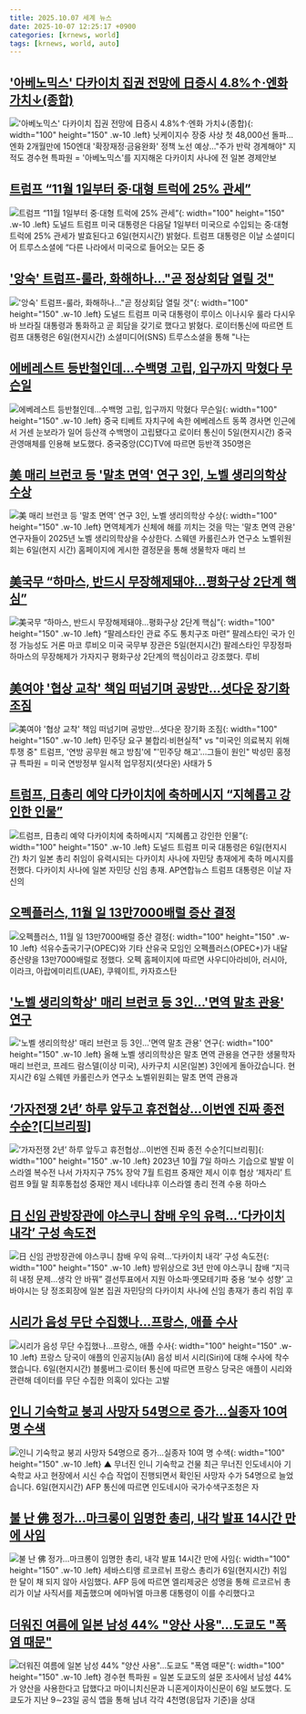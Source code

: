 ```yaml
---
title: 2025.10.07 세계 뉴스
date: 2025-10-07 12:25:17 +0900
categories: [krnews, world]
tags: [krnews, world, auto]
---
```

## ['아베노믹스' 다카이치 집권 전망에 日증시 4.8%↑·엔화 가치↓(종합)](https://n.news.naver.com/mnews/article/001/0015666972)

!['아베노믹스' 다카이치 집권 전망에 日증시 4.8%↑·엔화 가치↓(종합)](https://mimgnews.pstatic.net/image/origin/001/2025/10/06/15666972.jpg?type=nf220_150){: width="100" height="150" .w-10 .left}
닛케이지수 장중 사상 첫 48,000선 돌파…엔화 2개월만에 150엔대 '확장재정·금융완화' 정책 노선 예상…"주가 반락 경계해야" 지적도 경수현 특파원 = '아베노믹스'를 지지해온 다카이치 사나에 전 일본 경제안보

## [트럼프 “11월 1일부터 중·대형 트럭에 25% 관세”](https://n.news.naver.com/mnews/article/009/0005569898)

![트럼프 “11월 1일부터 중·대형 트럭에 25% 관세”](https://mimgnews.pstatic.net/image/origin/009/2025/10/07/5569898.jpg?type=nf220_150){: width="100" height="150" .w-10 .left}
도널드 트럼프 미국 대통령은 다음달 1일부터 미국으로 수입되는 중·대형 트럭에 25% 관세가 발효된다고 6일(현지시간) 밝혔다. 트럼프 대통령은 이날 소셜미디어 트루스소셜에 “다른 나라에서 미국으로 들어오는 모든 중

## ['앙숙' 트럼프-룰라, 화해하나…"곧 정상회담 열릴 것"](https://n.news.naver.com/mnews/article/119/0003010796)

!['앙숙' 트럼프-룰라, 화해하나…"곧 정상회담 열릴 것"](https://mimgnews.pstatic.net/image/origin/119/2025/10/07/3010796.jpg?type=nf220_150){: width="100" height="150" .w-10 .left}
도널드 트럼프 미국 대통령이 루이스 이나시우 룰라 다시우바 브라질 대통령과 통화하고 곧 회담을 갖기로 했다고 밝혔다. 로이터통신에 따르면 트럼프 대통령은 6일(현지시간) 소셜미디어(SNS) 트루스소셜을 통해 "나는

## [에베레스트 등반철인데…수백명 고립, 입구까지 막혔다 무슨일](https://n.news.naver.com/mnews/article/025/0003473916)

![에베레스트 등반철인데…수백명 고립, 입구까지 막혔다 무슨일](https://mimgnews.pstatic.net/image/origin/025/2025/10/06/3473916.jpg?type=nf220_150){: width="100" height="150" .w-10 .left}
중국 티베트 자치구에 속한 에베레스트 동쪽 경사면 인근에서 거센 눈보라가 일어 등산객 수백명이 고립됐다고 로이터 통신이 5일(현지시간) 중국 관영매체를 인용해 보도했다. 중국중앙(CC)TV에 따르면 등반객 350명은

## [美 매리 브런코 등 '말초 면역' 연구 3인, 노벨 생리의학상 수상](https://n.news.naver.com/mnews/article/003/0013524389)

![美 매리 브런코 등 '말초 면역' 연구 3인, 노벨 생리의학상 수상](https://mimgnews.pstatic.net/image/origin/003/2025/10/06/13524389.jpg?type=nf220_150){: width="100" height="150" .w-10 .left}
면역체계가 신체에 해를 끼치는 것을 막는 '말초 면역 관용' 연구자들이 2025년 노벨 생리의학상을 수상한다. 스웨덴 카롤린스카 연구소 노벨위원회는 6일(현지 시간) 홈페이지에 게시한 결정문을 통해 생물학자 매리 브

## [美국무 “하마스, 반드시 무장해제돼야…평화구상 2단계 핵심”](https://n.news.naver.com/mnews/article/009/0005569734)

![美국무 “하마스, 반드시 무장해제돼야…평화구상 2단계 핵심”](https://mimgnews.pstatic.net/image/origin/009/2025/10/06/5569734.jpg?type=nf220_150){: width="100" height="150" .w-10 .left}
“팔레스타인 관료 주도 통치구조 마련” 팔레스타인 국가 인정 가능성도 거론 마코 루비오 미국 국무부 장관은 5일(현지시간) 팔레스타인 무장정파 하마스의 무장해제가 가자지구 평화구상 2단계의 핵심이라고 강조했다. 루비

## [美여야 '협상 교착' 책임 떠넘기며 공방만…셧다운 장기화 조짐](https://n.news.naver.com/mnews/article/001/0015666760)

![美여야 '협상 교착' 책임 떠넘기며 공방만…셧다운 장기화 조짐](https://mimgnews.pstatic.net/image/origin/001/2025/10/06/15666760.jpg?type=nf220_150){: width="100" height="150" .w-10 .left}
민주당 요구 불합리·비현실적" vs "미국인 의료복지 위해 투쟁 중" 트럼프, '연방 공무원 해고 방침'에 "'민주당 해고'…그들이 원인" 박성민 홍정규 특파원 = 미국 연방정부 일시적 업무정지(셧다운) 사태가 5

## [트럼프, 日총리 예약 다카이치에 축하메시지 “지혜롭고 강인한 인물”](https://n.news.naver.com/mnews/article/022/0004073525)

![트럼프, 日총리 예약 다카이치에 축하메시지 “지혜롭고 강인한 인물”](https://mimgnews.pstatic.net/image/origin/022/2025/10/06/4073525.jpg?type=nf220_150){: width="100" height="150" .w-10 .left}
도널드 트럼프 미국 대통령은 6일(현지시간) 차기 일본 총리 취임이 유력시되는 다카이치 사나에 자민당 총재에게 축하 메시지를 전했다. 다카이치 사나에 일본 자민당 신임 총재. AP연합뉴스 트럼프 대통령은 이날 자신의

## [오펙플러스, 11월 일 13만7000배럴 증산 결정](https://n.news.naver.com/mnews/article/003/0013524030)

![오펙플러스, 11월 일 13만7000배럴 증산 결정](https://mimgnews.pstatic.net/image/origin/003/2025/10/06/13524030.jpg?type=nf220_150){: width="100" height="150" .w-10 .left}
석유수출국기구(OPEC)와 기타 산유국 모임인 오펙플러스(OPEC+)가 내달 증산량을 13만7000배럴로 정했다. 오펙 홈페이지에 따르면 사우디아라비아, 러시아, 이라크, 아랍에미리트(UAE), 쿠웨이트, 카자흐스탄

## ['노벨 생리의학상' 매리 브런코 등 3인…'면역 말초 관용' 연구](https://n.news.naver.com/mnews/article/437/0000459555)

!['노벨 생리의학상' 매리 브런코 등 3인…'면역 말초 관용' 연구](https://mimgnews.pstatic.net/image/origin/437/2025/10/06/459555.jpg?type=nf220_150){: width="100" height="150" .w-10 .left}
올해 노벨 생리의학상은 말초 면역 관용을 연구한 생물학자 매리 브런코, 프레드 람스델(이상 미국), 사카구치 시몬(일본) 3인에게 돌아갔습니다. 현지시간 6일 스웨덴 카롤린스카 연구소 노벨위원회는 말초 면역 관용과

## [‘가자전쟁 2년’ 하루 앞두고 휴전협상…이번엔 진짜 종전 수순?[디브리핑]](https://n.news.naver.com/mnews/article/016/0002539403)

![‘가자전쟁 2년’ 하루 앞두고 휴전협상…이번엔 진짜 종전 수순?[디브리핑]](https://mimgnews.pstatic.net/image/origin/016/2025/10/07/2539403.jpg?type=nf220_150){: width="100" height="150" .w-10 .left}
2023년 10월 7일 하마스 기습으로 발발 이스라엘 복수전 나서 가자지구 75% 장악 7월 트럼프 중재안 제시 이후 협상 ‘제자리’ 트럼프 9월 말 최후통첩성 중재안 제시 네타냐후 이스라엘 총리 전격 수용 하마스

## [日 신임 관방장관에 야스쿠니 참배 우익 유력…‘다카이치 내각’ 구성 속도전](https://n.news.naver.com/mnews/article/022/0004073505)

![日 신임 관방장관에 야스쿠니 참배 우익 유력…‘다카이치 내각’ 구성 속도전](https://mimgnews.pstatic.net/image/origin/022/2025/10/06/4073505.jpg?type=nf220_150){: width="100" height="150" .w-10 .left}
방위상으로 3년 만에 야스쿠니 참배 “지극히 내정 문제…생각 안 바꿔” 결선투표에서 지원 아소파·옛모테기파 중용 ‘보수 성향’ 고바야시는 당 정조회장에 일본 집권 자민당의 다카이치 사나에 신임 총재가 총리 취임 후

## [시리가 음성 무단 수집했나…프랑스, 애플 수사](https://n.news.naver.com/mnews/article/055/0001298157)

![시리가 음성 무단 수집했나…프랑스, 애플 수사](https://mimgnews.pstatic.net/image/origin/055/2025/10/07/1298157.jpg?type=nf220_150){: width="100" height="150" .w-10 .left}
프랑스 당국이 애플의 인공지능(AI) 음성 비서 시리(Siri)에 대해 수사에 착수했습니다. 6일(현지시간) 블룸버그·로이터 통신에 따르면 프랑스 당국은 애플이 시리와 관련해 데이터를 무단 수집한 의혹이 있다는 고발

## [인니 기숙학교 붕괴 사망자 54명으로 증가…실종자 10여 명 수색](https://n.news.naver.com/mnews/article/055/0001298116)

![인니 기숙학교 붕괴 사망자 54명으로 증가…실종자 10여 명 수색](https://mimgnews.pstatic.net/image/origin/055/2025/10/06/1298116.jpg?type=nf220_150){: width="100" height="150" .w-10 .left}
▲ 무너진 인니 기숙학교 건물 최근 무너진 인도네시아 기숙학교 사고 현장에서 시신 수습 작업이 진행되면서 확인된 사망자 수가 54명으로 늘었습니다. 6일(현지시간) AFP 통신에 따르면 인도네시아 국가수색구조청은 자

## [불 난 佛 정가…마크롱이 임명한 총리, 내각 발표 14시간 만에 사임](https://n.news.naver.com/mnews/article/025/0003473932)

![불 난 佛 정가…마크롱이 임명한 총리, 내각 발표 14시간 만에 사임](https://mimgnews.pstatic.net/image/origin/025/2025/10/06/3473932.jpg?type=nf220_150){: width="100" height="150" .w-10 .left}
세바스티앵 르코르뉘 프랑스 총리가 6일(현지시간) 취임 한 달이 채 되지 않아 사임했다. AFP 등에 따르면 엘리제궁은 성명을 통해 르코르뉘 총리가 이날 사직서를 제출했으며 에마뉘엘 마크롱 대통령이 이를 수리했다고

## [더워진 여름에 일본 남성 44% "양산 사용"…도쿄도 "폭염 때문"](https://n.news.naver.com/mnews/article/001/0015666944)

![더워진 여름에 일본 남성 44% "양산 사용"…도쿄도 "폭염 때문"](https://mimgnews.pstatic.net/image/origin/001/2025/10/06/15666944.jpg?type=nf220_150){: width="100" height="150" .w-10 .left}
경수현 특파원 = 일본 도쿄도의 설문 조사에서 남성 44%가 양산을 사용한다고 답했다고 마이니치신문과 니혼게이자이신문이 6일 보도했다. 도쿄도가 지난 9∼23일 공식 앱을 통해 남녀 각각 4천명(응답자 기준)을 상대

